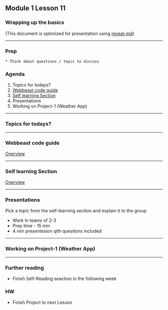 ## Module 1 Lesson 11
### Wrapping up the basics
(This document is optimized for presentation using [reveal-md](https://github.com/webpro/reveal-md))

---

### Prep
    * Think about questions / topic to discuss 

### Agenda
1. Topics for todays?
2. [Webbeast code guide](https://github.com/webbeast2019/content/blob/master/WEBBEAST_CODE_GUIDE.md)
3. [Self learning Section](https://github.com/webbeast2019/content/blob/master/module1_fundamentals/m1.self_learning.md)
4. Presentations
5. Working on Project-1 (Weather App)

---

### Topics for todays?

---

### Webbeast code guide
[Overview](https://github.com/webbeast2019/content/blob/master/WEBBEAST_CODE_GUIDE.md)

---

### Self learning Section
[Overview](https://github.com/webbeast2019/content/blob/master/module1_fundamentals/m1.self_learning.md)

---

### Presentations
Pick a topic from the self-learning section and explain it to the group
* Work in teams of 2-3
* Prep time - 15 min
* 4 min presentesion qith questions included

---

### Working on Project-1 (Weather App)

---

### Further reading
* Finish Self-Reading seaction in the following week

### HW
* Finish Project to next Lesson
